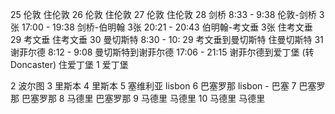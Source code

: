25 伦敦
住伦敦
26 伦敦
住伦敦
27 伦敦
住伦敦
28 剑桥
8:33 - 9:38 伦敦-剑桥 3张
17:00 - 19:38 剑桥-伯明翰 3张
20:21 - 20:43 伯明翰-考文垂 3张
住考文垂
29 考文垂
住考文垂
30 曼切斯特
8:30 - 10: 29 考文垂到曼切斯特 
住曼切斯特
31 谢菲尔德
8:12 - 9:08 曼切斯特到谢菲尔德
17:06 - 21:15 谢菲尔德到爱丁堡 (转Doncaster)
住爱丁堡
1 爱丁堡

2 波尔图
3 里斯本
4 里斯本
5 塞维利亚 lisbon
6 巴塞罗那 lisbon - 巴塞
7 巴塞罗那 巴塞罗那
8 马德里 巴塞罗那
9 马德里 马德里
10 马德里 马德里